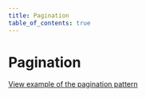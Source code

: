 ```yaml
---
title: Pagination
table_of_contents: true
---
```


# Pagination

<a href="https://vanilla-framework.github.io/vanilla-framework/examples/patterns/pagination/"
    class="js-example">
    View example of the pagination pattern
</a>
